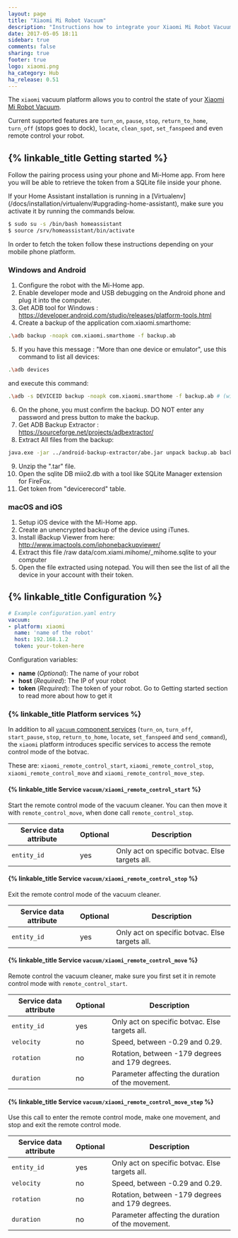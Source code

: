 ```yaml
---
layout: page
title: "Xiaomi Mi Robot Vacuum"
description: "Instructions how to integrate your Xiaomi Mi Robot Vacuum within Home Assistant."
date: 2017-05-05 18:11
sidebar: true
comments: false
sharing: true
footer: true
logo: xiaomi.png
ha_category: Hub
ha_release: 0.51
---
```


The `xiaomi` vacuum platform allows you to control the state of your [Xiaomi Mi Robot Vacuum](http://www.mi.com/roomrobot/).

Current supported features are `turn_on`, `pause`, `stop`, `return_to_home`, `turn_off` (stops goes to dock), `locate`, `clean_spot`, `set_fanspeed` and even remote control your robot.

## {% linkable_title Getting started %}

Follow the pairing process using your phone and Mi-Home app. From here you will be able to retrieve the token from a SQLite file inside your phone.

<p class='note warning'>
If your Home Assistant installation is running in a [Virtualenv](/docs/installation/virtualenv/#upgrading-home-assistant), make sure you activate it by running the commands below.</p>

```bash
$ sudo su -s /bin/bash homeassistant
$ source /srv/homeassistant/bin/activate
```

In order to fetch the token follow these instructions depending on your mobile phone platform.

### Windows and Android
1. Configure the robot with the Mi-Home app.
2. Enable developer mode and USB debugging on the Android phone and plug it into the computer.
3. Get ADB tool for Windows : https://developer.android.com/studio/releases/platform-tools.html
4. Create a backup of the application com.xiaomi.smarthome:
```bash
.\adb backup -noapk com.xiaomi.smarthome -f backup.ab
```
5. If you have this message : "More than one device or emulator", use this command to list all devices:
```bash
.\adb devices
```
and execute this command:
```bash
.\adb -s DEVICEID backup -noapk com.xiaomi.smarthome -f backup.ab # (with DEVICEID the device id from the previous command)
```
6. On the phone, you must confirm the backup. DO NOT enter any password and press button to make the backup.
7. Get ADB Backup Extractor : https://sourceforge.net/projects/adbextractor/
8. Extract All files from the backup:
```bash
java.exe -jar ../android-backup-extractor/abe.jar unpack backup.ab backup.tar ""
```
9. Unzip the ".tar" file.
10. Open the sqlite DB miio2.db with a tool like SQLite Manager extension for FireFox.
11. Get token from "devicerecord" table.


### macOS and iOS
1. Setup iOS device with the Mi-Home app.
2. Create an unencrypted backup of the device using iTunes.
3. Install iBackup Viewer from here: http://www.imactools.com/iphonebackupviewer/
4. Extract this file /raw data/com.xiami.mihome/_mihome.sqlite to your computer
5. Open the file extracted using notepad. You will then see the list of all the device in your account with their token.

## {% linkable_title Configuration %}

```yaml
# Example configuration.yaml entry
vacuum:
- platform: xiaomi
  name: 'name of the robot'
  host: 192.168.1.2
  token: your-token-here
```

Configuration variables:
- **name** (*Optional*): The name of your robot
- **host** (*Required*): The IP of your robot
- **token** (*Required*): The token of your robot. Go to Getting started section to read more about how to get it

### {% linkable_title Platform services %}

In addition to all [`vacuum` component services](/components/vacuum#component-services) (`turn_on`, `turn_off`, `start_pause`, `stop`, `return_to_home`, `locate`, `set_fanspeed` and `send_command`), the `xiaomi` platform introduces specific services to access the remote control mode of the botvac.

These are: `xiaomi_remote_control_start`, `xiaomi_remote_control_stop`, `xiaomi_remote_control_move` and `xiaomi_remote_control_move_step`.

#### {% linkable_title Service `vacuum/xiaomi_remote_control_start` %}

Start the remote control mode of the vacuum cleaner. You can then move it with `remote_control_move`, when done call `remote_control_stop`.

| Service data attribute    | Optional | Description                                           |
|---------------------------|----------|-------------------------------------------------------|
| `entity_id`               |      yes | Only act on specific botvac. Else targets all.        |

#### {% linkable_title Service `vacuum/xiaomi_remote_control_stop` %}

Exit the remote control mode of the vacuum cleaner.

| Service data attribute    | Optional | Description                                           |
|---------------------------|----------|-------------------------------------------------------|
| `entity_id`               |      yes | Only act on specific botvac. Else targets all.        |

#### {% linkable_title Service `vacuum/xiaomi_remote_control_move` %}

Remote control the vacuum cleaner, make sure you first set it in remote control mode with `remote_control_start`.

| Service data attribute    | Optional | Description                                           |
|---------------------------|----------|-------------------------------------------------------|
| `entity_id`               |      yes | Only act on specific botvac. Else targets all.        |
| `velocity`                |       no | Speed, between -0.29 and 0.29.                        |
| `rotation`                |       no | Rotation, between -179 degrees and 179 degrees.       |
| `duration`                |       no | Parameter affecting the duration of the movement.     |


#### {% linkable_title Service `vacuum/xiaomi_remote_control_move_step` %}

Use this call to enter the remote control mode, make one movement, and stop and exit the remote control mode.

| Service data attribute    | Optional | Description                                           |
|---------------------------|----------|-------------------------------------------------------|
| `entity_id`               |      yes | Only act on specific botvac. Else targets all.        |
| `velocity`                |       no | Speed, between -0.29 and 0.29.                        |
| `rotation`                |       no | Rotation, between -179 degrees and 179 degrees.       |
| `duration`                |       no | Parameter affecting the duration of the movement.     |
